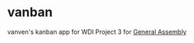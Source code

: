 vanban
======

vanven's kanban app for WDI Project 3
for [General Assembly](https://generalassemb.ly/education/web-development-immersive/los-angeles)